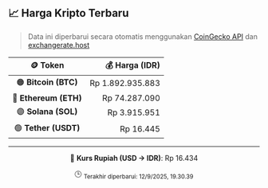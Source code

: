 

<!-- HARGA_KRIPTO -->
## 📈 Harga Kripto Terbaru

> Data ini diperbarui secara otomatis menggunakan [CoinGecko API](https://www.coingecko.com/) dan [exchangerate.host](https://exchangerate.host/)

<div align="center">

| 🪙 Token | 💰 Harga (IDR) |
|:------:|---------------:|
| 🟠 **Bitcoin (BTC)**   | Rp 1.892.935.883 |
| 🔵 **Ethereum (ETH)**  | Rp 74.287.090 |
| 🟣 **Solana (SOL)**    | Rp 3.915.951 |
| 🟢 **Tether (USDT)**   | Rp 16.445 |

---

💱 **Kurs Rupiah (USD → IDR)**: Rp 16.434

🕒 <sub>Terakhir diperbarui: 12/9/2025, 19.30.39</sub>

</div>
<!-- /HARGA_KRIPTO -->